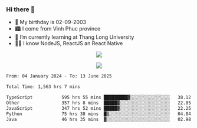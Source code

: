 ### Hi there 👋
- 🎂 My birthday is 02-09-2003
- 🏙️ I come from Vinh Phuc province
- 🌱 I’m currently learning at Thang Long University
- 🧑‍💻 I know NodeJS, ReactJS an React Native
<p align="center"><img src="https://github-readme-stats.vercel.app/api?username=tmquang0209&show_icons=true&theme=gradient"></p>
<p align="center"><img src="https://github-readme-stats.vercel.app/api/top-langs/?username=tmquang0209&hide=scss,css&langs_count=10"></p>
<!--START_SECTION:waka-->

```txt
From: 04 January 2024 - To: 13 June 2025

Total Time: 1,563 hrs 7 mins

TypeScript           595 hrs 55 mins █████████▓░░░░░░░░░░░░░░░   38.12 %
Other                357 hrs 8 mins  █████▓░░░░░░░░░░░░░░░░░░░   22.85 %
JavaScript           347 hrs 52 mins █████▓░░░░░░░░░░░░░░░░░░░   22.25 %
Python               75 hrs 38 mins  █▒░░░░░░░░░░░░░░░░░░░░░░░   04.84 %
Java                 46 hrs 35 mins  ▓░░░░░░░░░░░░░░░░░░░░░░░░   02.98 %
```

<!--END_SECTION:waka-->
